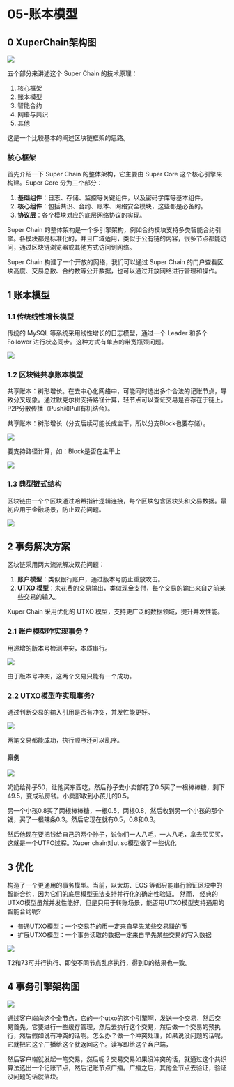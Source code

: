 # 05-账本模型

## 0 XuperChain架构图



![](https://xuper.baidu.com/n/xuperdoc/v5.1/_images/arch.png)

五个部分来讲述这个 Super Chain 的技术原理：

1. 核心框架
2. 账本模型
3. 智能合约
4. 网络与共识
5. 其他

这是一个比较基本的阐述区块链框架的思路。

### 核心框架

首先介绍一下 Super Chain 的整体架构，它主要由 Super Core 这个核心引擎来构建。Super Core 分为三个部分：

1. **基础组件**：日志、存储、监控等关键组件，以及密码学库等基本组件。
2. **核心组件**：包括共识、合约、账本、网络安全模块，这些都是必备的。
3. **协议层**：各个模块对应的底层网络协议的实现。

Super Chain 的整体架构是一个多引擎架构，例如合约模块支持多类智能合约引擎。各模块都是标准化的，并且广域适用，类似于公有链的内容，很多节点都能访问，通过区块链浏览器或其他方式访问到网络。

Super Chain 构建了一个开放的网络，我们可以通过 Super Chain 的门户查看区块高度、交易总数、合约数等公开数据，也可以通过开放网络进行管理和操作。

## 1 账本模型

### 1.1 传统线性增长模型

传统的 MySQL 等系统采用线性增长的日志模型，通过一个 Leader 和多个 Follower 进行状态同步。这种方式有单点的带宽瓶颈问题。

![](https://my-img.javaedge.com.cn/javaedge-blog/2024/05/38810bc0f7252c9f2c3cd40baca1f839.png)

### 1.2 区块链共享账本模型

共享账本：树形增长。在去中心化网络中，可能同时选出多个合法的记账节点，导致分叉现象。通过默克尔树支持路径计算，轻节点可以查证交易是否存在于链上。P2P分散传播（Push和Pull有机结合）。

共享账本：树形增长（分支后续可能长成主干，所以分支Block也要存储）。



![](https://my-img.javaedge.com.cn/javaedge-blog/2024/05/82290ba210772e0ceea8040779500be5.png)

要支持路径计算，如：Block是否在主干上

![](https://my-img.javaedge.com.cn/javaedge-blog/2024/05/049e1ac20732880eb904d38fe90c3225.png)

### 1.3 典型链式结构

区块链由一个个区块通过哈希指针逻辑连接，每个区块包含区块头和交易数据。最初应用于金融场景，防止双花问题。

![](https://my-img.javaedge.com.cn/javaedge-blog/2024/05/f0df9c7686feac3a65f7efb351530e40.png)

## 2 事务解决方案

区块链采用两大流派解决双花问题：

1. **账户模型**：类似银行账户，通过版本号防止重放攻击。
2. **UTXO 模型**：未花费的交易输出，类似现金支付，每个交易的输出来自之前某些交易的输入。

Xuper Chain 采用优化的 UTXO 模型，支持更广泛的数据领域，提升并发性能。

### 2.1 账户模型咋实现事务？

用递增的版本号检测冲突，本质串行。

![](https://my-img.javaedge.com.cn/javaedge-blog/2024/05/cc1d1d0c500ca91e95b793247b21d01f.png)

由于版本号冲突，这两个交易只能有一个成功。

### 2.2 UTXO模型咋实现事务?

通过判断交易的输入引用是否有冲突，并发性能更好。

![](https://my-img.javaedge.com.cn/javaedge-blog/2024/05/fba53283d4ef2beda286a63fa17badc8.png)

两笔交易都能成功，执行顺序还可以乱序。

#### 案例

![](https://my-img.javaedge.com.cn/javaedge-blog/2024/05/11d08a001747ea96d4b8050debf60899.png)

奶奶给孙子50，让他买东西吃，然后孙子去小卖部花了0.5买了一根棒棒糖，剩下49.5，变成私房钱。小卖部收到小孩儿的0.5。

另一个小孩0.8买了两根棒棒糖，一根0.5，两根0.8，然后收到另一个小孩的那个钱，买了一根辣条0.3。然后它现在就有0.5，0.8和0.3。

然后他现在要把钱给自己的两个孙子，说你们一人八毛，一人八毛，拿去买买买，这就是一个UTFO过程。Xuper chain对ut so模型做了一些优化

## 3 优化

构造了一个更通用的事务模型。当前，以太坊、EOS 等都只能串行验证区块中的智能合约，因为它们的底层模型无法支持并行化的确定性验证。
然而， 经典的UTXO模型虽然并发性能好，但是只用于转账场景，能否用UTXO模型支持通用的智能合约呢?

- 普通UTXO模型：一个交易花的币一定来自早先某些交易赚的币
- 扩展UTXO模型：一个事务读取的数据一定来自早先某些交易的写入数据

![](https://my-img.javaedge.com.cn/javaedge-blog/2024/05/d24681c0d0ff1f51e188a6c9ad989bdf.png)

T2和73可并行执行、即使不同节点乱序执行，得到D的结果也一致。

## 4 事务引擎架构图



![](https://my-img.javaedge.com.cn/javaedge-blog/2024/05/7f162ad61caeb79cb2b8747c7bf3378b.png)

通过客户端向这个全节点，它的一个utxo的这个引擎啊，发送一个交易，然后交易首先。它要进行一些缓存管理，然后去执行这个交易，然后做一个交易的预执行，然后假如说有冲突的话啊。怎么办？做一个冲突处理，如果说没问题的话呢，它就把它这个广播给这个就返回这个。读写即给这个客户端，

然后客户端就发起一笔交易，然后呢？交易交易如果没冲突的话，就通过这个共识算法选出一个记账节点，然后记账节点广播。广播之后，其他全节点去验证，验证没问题的话就落块。